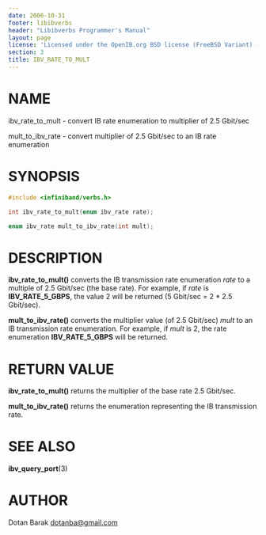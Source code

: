 ```yaml
---
date: 2006-10-31
footer: libibverbs
header: "Libibverbs Programmer's Manual"
layout: page
license: 'Licensed under the OpenIB.org BSD license (FreeBSD Variant) - See COPYING.md'
section: 3
title: IBV_RATE_TO_MULT
---
```


# NAME

ibv_rate_to_mult - convert IB rate enumeration to multiplier of 2.5 Gbit/sec

mult_to_ibv_rate - convert multiplier of 2.5 Gbit/sec to an IB rate
enumeration

# SYNOPSIS

```c
#include <infiniband/verbs.h>

int ibv_rate_to_mult(enum ibv_rate rate);

enum ibv_rate mult_to_ibv_rate(int mult);
```

# DESCRIPTION

**ibv_rate_to_mult()** converts the IB transmission rate enumeration *rate* to
a multiple of 2.5 Gbit/sec (the base rate). For example, if *rate* is
**IBV_RATE_5_GBPS**, the value 2 will be returned (5 Gbit/sec = 2 * 2.5
Gbit/sec).

**mult_to_ibv_rate()** converts the multiplier value (of 2.5 Gbit/sec) *mult*
to an IB transmission rate enumeration. For example, if *mult* is 2, the rate
enumeration **IBV_RATE_5_GBPS** will be returned.

# RETURN VALUE

**ibv_rate_to_mult()** returns the multiplier of the base rate 2.5 Gbit/sec.

**mult_to_ibv_rate()** returns the enumeration representing the IB
transmission rate.

# SEE ALSO

**ibv_query_port**(3)

# AUTHOR

Dotan Barak <dotanba@gmail.com>

